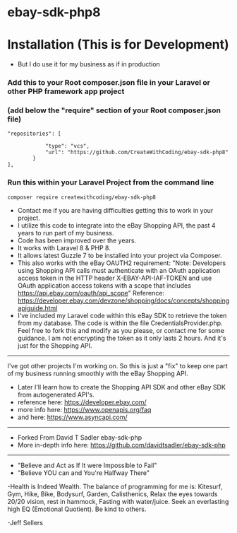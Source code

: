 # ebay-sdk-php8

# Installation (This is for Development)
- But I do use it for my business as if in production
### Add this to your Root composer.json file in your Laravel or other PHP framework app project
### (add below the "require" section of your Root composer.json file)
```
"repositories": [
        
            "type": "vcs",
            "url": "https://github.com/CreateWithCoding/ebay-sdk-php8"
        }
],
```
### Run this within your Laravel Project from the command line
```
composer require createwithcoding/ebay-sdk-php8

```
- Contact me if you are having difficulties getting this to work in your project.
- I utilize this code to integrate into the eBay Shopping API, the past 4 years to run part of my business.
- Code has been improved over the years.
- It works with Laravel 8 & PHP 8.
- It allows latest Guzzle 7 to be installed into your project via Composer.
- This also works with the eBay OAUTH2 requirement: "Note: Developers using Shopping API calls must authenticate with an OAuth application access token in the HTTP header X-EBAY-API-IAF-TOKEN and use OAuth application access tokens with a scope that includes https://api.ebay.com/oauth/api_scope"
Reference: https://developer.ebay.com/devzone/shopping/docs/concepts/shoppingapiguide.html
- I've included my Laravel code within this eBay SDK to retrieve the token from my database. The code is within the file CredentialsProvider.php. Feel free to fork this and modify as you please, or contact me for some guidance. I am not encrypting the token as it only lasts 2 hours. And it's just for the Shopping API.

*******************************************
I've got other projects I'm working on. So this is just a "fix" to keep one part of my business running smoothly with the eBay Shopping API.

- Later I'll learn how to create the Shopping API SDK and other eBay SDK from autogenerated API's.
- reference here: https://developer.ebay.com/
- more info here: https://www.openapis.org/faq
- and here: https://www.asyncapi.com/

******************************************
- Forked From David T Sadler ebay-sdk-php
- More in-depth info here: https://github.com/davidtsadler/ebay-sdk-php

******************************************

- "Believe and Act as If It were Impossible to Fail"
- "Believe YOU can and You're Halfway There"

-Health is Indeed Wealth. The balance of programming for me is:
Kitesurf, Gym, Hike, Bike, Bodysurf, Garden, Calisthenics, Relax the eyes towards 20/20 vision, rest in hammock, Fasting with water/juice.
Seek an everlasting high EQ (Emotional Quotient). Be kind to others.

-Jeff Sellers




 
